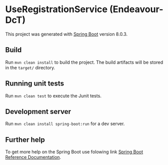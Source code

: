 # UseRegistrationService (Endeavour-DcT)

This project was generated with [Spring Boot](https://docs.spring.io/spring-boot/docs/current/reference/htmlsingle/) version 8.0.3.

## Build

Run `mvn clean install` to build the project. The build artifacts will be stored in the `target/` directory.

## Running unit tests

Run `mvn clean test` to execute the Junit tests.

## Development server

Run `mvn clean install spring-boot:run` for a dev server. 

## Further help

To get more help on the Spring Boot use folowing link [Spring Boot Reference Documentation](https://docs.spring.io/spring-boot/docs/current/reference/htmlsingle/).
